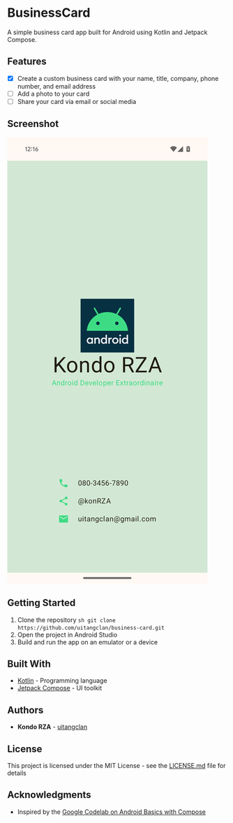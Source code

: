 # BusinessCard

A simple business card app built for Android using Kotlin and Jetpack Compose.

## Features

- [x] Create a custom business card with your name, title, company, phone number, and email address
- [ ] Add a photo to your card
- [ ] Share your card via email or social media

## Screenshot

![Phone Screen](./screens/screenshot.png)

## Getting Started

1. Clone the repository ```sh git clone https://github.com/uitangclan/business-card.git```
2. Open the project in Android Studio
3. Build and run the app on an emulator or a device

## Built With

- [Kotlin](https://kotlinlang.org/) - Programming language
- [Jetpack Compose](https://developer.android.com/jetpack/compose) - UI toolkit

## Authors

- **Kondo RZA** - [uitangclan](https://github.com/uitangclan)

## License

This project is licensed under the MIT License - see the [LICENSE.md](LICENSE) file for details

## Acknowledgments

- Inspired by the [Google Codelab on Android Basics with Compose](https://developer.android.com/courses/android-basics-compose/course)
